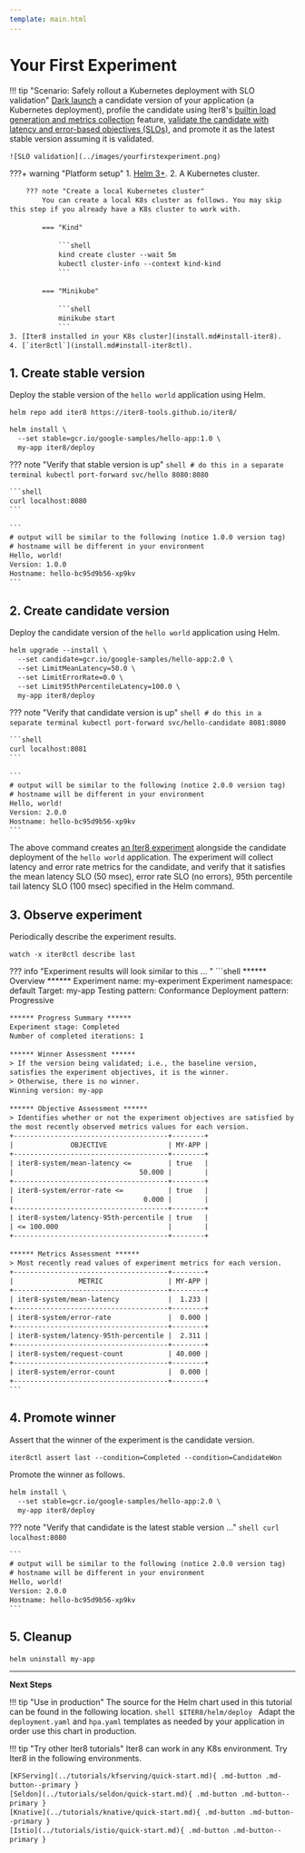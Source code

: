 ```yaml
---
template: main.html
---
```


# Your First Experiment

!!! tip "Scenario: Safely rollout a Kubernetes deployment with SLO validation"
    [Dark launch](../concepts/buildingblocks.md#dark-launch) a candidate version of your application (a Kubernetes deployment), profile the candidate using Iter8's [builtin load generation and metrics collection](../metrics/builtin.md) feature, [validate the candidate with latency and error-based objectives (SLOs)](../concepts/buildingblocks.md#slo-validation), and promote it as the latest stable version assuming it is validated.
    
    ![SLO validation](../images/yourfirstexperiment.png)

???+ warning "Platform setup"
    1. [Helm 3+](https://helm.sh/docs/intro/install/).
    2. A Kubernetes cluster.

        ??? note "Create a local Kubernetes cluster"
            You can create a local K8s cluster as follows. You may skip this step if you already have a K8s cluster to work with.

            === "Kind"

                ```shell
                kind create cluster --wait 5m
                kubectl cluster-info --context kind-kind
                ```

            === "Minikube"

                ```shell
                minikube start
                ```
    3. [Iter8 installed in your K8s cluster](install.md#install-iter8).
    4. [`iter8ctl`](install.md#install-iter8ctl).

## 1. Create stable version
Deploy the stable version of the `hello world` application using Helm.

```shell
helm repo add iter8 https://iter8-tools.github.io/iter8/
```

```shell
helm install \
  --set stable=gcr.io/google-samples/hello-app:1.0 \
  my-app iter8/deploy
```

??? note "Verify that stable version is up"
    ```shell
    # do this in a separate terminal
    kubectl port-forward svc/hello 8080:8080
    ```

    ```shell
    curl localhost:8080
    ```

    ```
    # output will be similar to the following (notice 1.0.0 version tag)
    # hostname will be different in your environment
    Hello, world!
    Version: 1.0.0
    Hostname: hello-bc95d9b56-xp9kv
    ```

<!-- 
```shell
kubectl create deploy hello --image=gcr.io/google-samples/hello-app:1.0
kubectl create svc clusterip hello --tcp=8080
``` 
-->

## 2. Create candidate version
Deploy the candidate version of the `hello world` application using Helm.
```shell
helm upgrade --install \
  --set candidate=gcr.io/google-samples/hello-app:2.0 \
  --set LimitMeanLatency=50.0 \
  --set LimitErrorRate=0.0 \
  --set Limit95thPercentileLatency=100.0 \
  my-app iter8/deploy
```

??? note "Verify that candidate version is up"
    ```shell
    # do this in a separate terminal
    kubectl port-forward svc/hello-candidate 8081:8080
    ```

    ```shell
    curl localhost:8081
    ```

    ```
    # output will be similar to the following (notice 2.0.0 version tag)
    # hostname will be different in your environment
    Hello, world!
    Version: 2.0.0
    Hostname: hello-bc95d9b56-xp9kv
    ```

The above command creates [an Iter8 experiment](../concepts/whatisiter8.md#what-is-an-iter8-experiment) alongside the candidate deployment of the `hello world` application. The experiment will collect latency and error rate metrics for the candidate, and verify that it satisfies the mean latency SLO (50 msec), error rate SLO (no errors), 95th percentile tail latency SLO (100 msec) specified in the Helm command.

<!-- 
```shell
kubectl create deploy hello-candidate --image=gcr.io/google-samples/hello-app:2.0
kubectl create svc clusterip hello-candidate --tcp=8080
``` 
-->

## 3. Observe experiment
Periodically describe the experiment results.
```shell
watch -x iter8ctl describe last
```

??? info "Experiment results will look similar to this ... "
    ```shell
    ****** Overview ******
    Experiment name: my-experiment
    Experiment namespace: default
    Target: my-app
    Testing pattern: Conformance
    Deployment pattern: Progressive

    ****** Progress Summary ******
    Experiment stage: Completed
    Number of completed iterations: 1

    ****** Winner Assessment ******
    > If the version being validated; i.e., the baseline version, satisfies the experiment objectives, it is the winner.
    > Otherwise, there is no winner.
    Winning version: my-app

    ****** Objective Assessment ******
    > Identifies whether or not the experiment objectives are satisfied by the most recently observed metrics values for each version.
    +--------------------------------------+--------+
    |              OBJECTIVE               | MY-APP |
    +--------------------------------------+--------+
    | iter8-system/mean-latency <=         | true   |
    |                               50.000 |        |
    +--------------------------------------+--------+
    | iter8-system/error-rate <=           | true   |
    |                                0.000 |        |
    +--------------------------------------+--------+
    | iter8-system/latency-95th-percentile | true   |
    | <= 100.000                           |        |
    +--------------------------------------+--------+

    ****** Metrics Assessment ******
    > Most recently read values of experiment metrics for each version.
    +--------------------------------------+--------+
    |                METRIC                | MY-APP |
    +--------------------------------------+--------+
    | iter8-system/mean-latency            |  1.233 |
    +--------------------------------------+--------+
    | iter8-system/error-rate              |  0.000 |
    +--------------------------------------+--------+
    | iter8-system/latency-95th-percentile |  2.311 |
    +--------------------------------------+--------+
    | iter8-system/request-count           | 40.000 |
    +--------------------------------------+--------+
    | iter8-system/error-count             |  0.000 |
    +--------------------------------------+--------+
    ``` 

## 4. Promote winner
Assert that the winner of the experiment is the candidate version.
```shell
iter8ctl assert last --condition=Completed --condition=CandidateWon
```

Promote the winner as follows.

```shell
helm install \
  --set stable=gcr.io/google-samples/hello-app:2.0 \
  my-app iter8/deploy
```

??? note "Verify that candidate is the latest stable version ..."
    ```shell
    curl localhost:8080
    ```

    ```
    # output will be similar to the following (notice 2.0.0 version tag)
    # hostname will be different in your environment
    Hello, world!
    Version: 2.0.0
    Hostname: hello-bc95d9b56-xp9kv
    ```

## 5. Cleanup
```shell
helm uninstall my-app
```

***

**Next Steps**

!!! tip "Use in production"
    The source for the Helm chart used in this tutorial can be found in the following location.
    ```shell
    $ITER8/helm/deploy
    ```
    Adapt the `deployment.yaml` and `hpa.yaml` templates as needed by your application in order use this chart in production.

!!! tip "Try other Iter8 tutorials"
    Iter8 can work in any K8s environment. Try Iter8 in the following environments.

    [KFServing](../tutorials/kfserving/quick-start.md){ .md-button .md-button--primary }
    [Seldon](../tutorials/seldon/quick-start.md){ .md-button .md-button--primary }
    [Knative](../tutorials/knative/quick-start.md){ .md-button .md-button--primary }
    [Istio](../tutorials/istio/quick-start.md){ .md-button .md-button--primary }